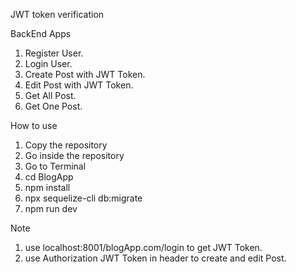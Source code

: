 JWT token verification

BackEnd Apps
1. Register User.
2. Login User.
3. Create Post with JWT Token.
4. Edit Post with JWT Token.
5. Get All Post.
6. Get One Post.

How to use
1. Copy the repository
2. Go inside the repository
3. Go to Terminal 
4. cd BlogApp
5. npm install
6. npx sequelize-cli db:migrate
7. npm run dev

Note
1. use localhost:8001/blogApp.com/login to get JWT Token.
2. use Authorization JWT Token in header to create and edit Post. 
